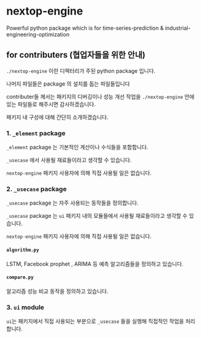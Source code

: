 # nextop-engine 

Powerful python package which is for time-series-prediction & industrial-engineering-optimization

## for contributers (협업자들을 위한 안내)

`./nextop-engine` 이란 디렉터리가 주된 python package 입니다.

나머지 파일들은 package 의 설치를 돕는 파일들입니다 

contributer들 께서는 패키지의 디버깅이나 성능 개선 작업을 `./nextop-engine` 안에 있는 파일들로 해주시면 감사하겠습니다.

패키지 내 구성에 대해 간단히 소개하겠습니다.

### 1. `_element` package

`_element` package 는 기본적인 계산이나 수식들을 포함합니다.

`_usecase` 에서 사용될 재료들이라고 생각할 수 있습니다. 

`nextop-engine` 패키지 사용자에 의해 직접 사용될 일은 없습니다.

### 2. `_usecase` package

`_usecase` package 는 자주 사용되는 동작들을 정의합니다.

`_usecase` package 는 `ui` 패키지 내의 모듈들에서 사용될 재료들이라고 생각할 수 있습니다.

`nextop-engine` 패키지 사용자에 의해 직접 사용될 일은 없습니다. 

#### `algorithm.py`

LSTM, Facebook prophet , ARIMA 등 예측 알고리즘들을 정의하고 있습니다.

#### `compare.py`

알고리즘 성능 비교 동작을 정의하고 있습니다.

### 3. `ui` module

`ui`는 패키지에서 직접 사용되는 부분으로 `_usecase` 들을 실행해 직접적인 작업을 처리합니다.